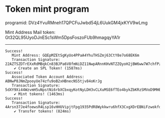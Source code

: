 # Token mint program


programid: DVz4YvuRMneh17QPCFuJwbd54jL6UukGM4jxKYV9wLmg

Mint Address Mail token: Gt32QL95UyoDJnESc1sWm5DpsFoszoFUb9hmagqyYA1r



----


```
Success!
   Mint Address: GQEpMZEtSgKyUo4PPaA4YhuTHSZmj63CtY8e7o68EK6m
   Transaction Signature: 22AZTSZDTrEXxRdMBqkCn83BJPa6V8fmNiDZ11NwpARnnKHvNTZZQyoH2jBW6ww7W7chfPzY6kdagCqsuhmA3GjA
    ✔ Create an SPL Token! (1587ms)
Success!
   Associated Token Account Address: ABNwP8JNmZpooyUe74zfu9oB2xHBnecNS5tjv84oKrJg
   Transaction Signature: 5dXY9Xi44WzvmH5uNpstNi6rbXCbxqyKotNyLDH3vCLXuMSE6fTEo4bykZbKRzSMVoD9MHBuum1teBcYKbjRqNBG
    ✔ Mint tokens! (1463ms)
Success!
   Transaction Signature: 4Arsn37Je4foewsR4Lsp16vHHUVipjtFpg1935PdR8Wykkwru6hfX3CxgXDrEBNiFzwokfdCtEf5JMTeUnwH6cNG
    ✔ Transfer tokens! (824ms)
```